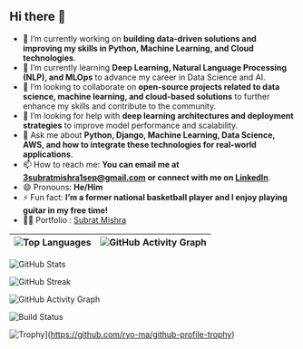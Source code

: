 ## Hi there 👋

<!--
**Subrat1920/Subrat1920** is a ✨ _special_ ✨ repository because its `README.md` (this file) appears on your GitHub profile.

Here are some ideas to get you started:
-->

- 🔭 I’m currently working on **building data-driven solutions and improving my skills in Python, Machine Learning, and Cloud technologies**.  
- 🌱 I’m currently learning **Deep Learning, Natural Language Processing (NLP), and MLOps** to advance my career in Data Science and AI.  
- 👯 I’m looking to collaborate on **open-source projects related to data science, machine learning, and cloud-based solutions** to further enhance my skills and contribute to the community.  
- 🤔 I’m looking for help with **deep learning architectures and deployment strategies** to improve model performance and scalability.  
- 💬 Ask me about **Python, Django, Machine Learning, Data Science, AWS, and how to integrate these technologies for real-world applications**.  
- 📫 How to reach me: **You can email me at 3subratmishra1sep@gmail.com or connect with me on [LinkedIn](https://www.linkedin.com/in/subrat-mishra-579a41240/)**.  
- 😄 Pronouns: **He/Him**  
- ⚡ Fun fact: **I’m a former national basketball player and I enjoy playing guitar in my free time!**  
- 🧑‍🦰 Portfolio : [Subrat Mishra](https://mishra-subrat.netlify.app)


<!-- GitHub Top Languages -->
<!-- ![Top Languages](https://github-readme-stats.vercel.app/api/top-langs/?username=Subrat1920&layout=compact&theme=dark) -->

| ![Top Languages](https://github-readme-stats.vercel.app/api/top-langs/?username=Subrat1920&layout=compact&theme=dark) | ![GitHub Activity Graph](https://github-readme-activity-graph.vercel.app/graph?username=Subrat1920&theme=github-dark) |
| --- | --- |


<!-- GitHub Stats Card -->
<!--this-->
 ![GitHub Stats](https://github-readme-stats.vercel.app/api?username=Subrat1920&show_icons=true&theme=dark) 

<!-- GitHub Streak Card -->
<!-- This -->
![GitHub Streak](https://streak-stats.demolab.com/?user=Subrat1920&theme=dark) 

<!-- GitHub Activity Graph -->
<!-- This -->
![GitHub Activity Graph](https://github-readme-activity-graph.vercel.app/graph?username=Subrat1920&theme=github-dark) 

<!-- ## 🚧 Project Status -->
<!-- This -->
![Build Status](https://img.shields.io/github/workflow/status/username/repository-name/CI?label=CI&logo=github&style=for-the-badge) 


<!-- GitHub Trophies -->
<!-- This -->
![Trophy](https://github-profile-trophy.vercel.app/?username=Subrat1920&theme=dark)](https://github.com/ryo-ma/github-profile-trophy)
